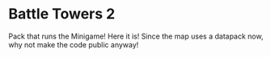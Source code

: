 # Battle Towers 2

Pack that runs the Minigame! Here it is! Since the map uses a datapack now, why not make the code public anyway!
